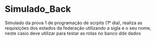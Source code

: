 # Simulado_Back
Simulado da prova 1 de programação de scrpits (1º dia), realiza as requisições dos estados da federação utilizando a sigla e o seu nome, neste casio deve utilizar para testar as rotas no banco dde dados
